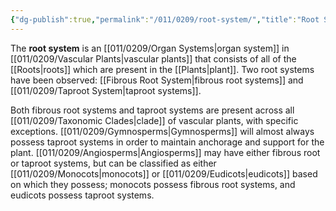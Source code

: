 ```yaml
---
{"dg-publish":true,"permalink":"/011/0209/root-system/","title":"Root System","tags":["BIOL412"],"created":"2024-09-26T15:24:58.000-07:00","updated":"2025-01-22T00:52:31.662-08:00"}
---
```


The **root system** is an [[011/0209/Organ Systems\|organ system]] in [[011/0209/Vascular Plants\|vascular plants]] that consists of all of the [[Roots\|roots]] which are present in the [[Plants\|plant]]. Two root systems have been observed: [[Fibrous Root System\|fibrous root systems]] and [[011/0209/Taproot System\|taproot systems]].

Both fibrous root systems and taproot systems are present across all [[011/0209/Taxonomic Clades\|clade]] of vascular plants, with specific exceptions. [[011/0209/Gymnosperms\|Gymnosperms]] will almost always possess taproot systems in order to maintain anchorage and support for the plant. [[011/0209/Angiosperms\|Angiosperms]] may have either fibrous root or taproot systems, but can be classified as either [[011/0209/Monocots\|monocots]] or [[011/0209/Eudicots\|eudicots]] based on which they possess; monocots possess fibrous root systems, and eudicots possess taproot systems.